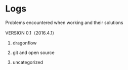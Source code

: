 # Logs
Problems encountered when working and their solutions

VERSION 0.1（2016.4.1）

1. dragonflow

2. git and open source

3. uncategorized
